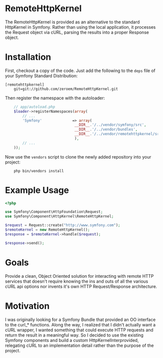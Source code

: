 # RemoteHttpKernel
The RemoteHttpKernel is provided as an alternative to the standard HttpKernel in Symfony.  Rather than using the
local application, it processes the Request object via cURL, parsing the results into a proper Response object.

# Installation
First, checkout a copy of the code. Just add the following to the ``deps`` 
file of your Symfony Standard Distribution:

    [remotehttpkernel]
        git=git://github.com/zeroem/RemoteHttpKernel.git

Then register the namespace with the autoloader:

```php
    // app/autoload.php
    $loader->registerNamespaces(array(
        // ...
        'Symfony'              => array(
                                __DIR__.'/../vendor/symfony/src', 
                                __DIR__.'/../vendor/bundles',
                                __DIR__.'/../vendor/remotehttpkernel/src',
                                ),
        // ...
    ));
```

Now use the ``vendors`` script to clone the newly added repository into your project:

```shell
    php bin/vendors install
```

# Example Usage

```php
<?php

use Symfony\Component\HttpFoundation\Request;
use Symfony\Component\HttpKernel\RemoteHttpKernel;

$request = Request::create("http://www.symfony.com");
$remoteKernel = new RemoteHttpKernel();
$response = $remoteKernel->handle($request);

$response->send();

```

# Goals
Provide a clean, Object Oriented solution for interacting with remote HTTP services that doesn't require
knowing the ins and outs of all the various cURL api options nor invents it's own HTTP Request/Response
architecture.

# Motivation
I was originally looking for a Symfony Bundle that provided an OO interface to the curl_* functions.  Along the 
way, I realized that I didn't actually want a cURL wrapper, I wanted something that could execute HTTP requests 
and return the result in a meaningful way.  So I decided to use the existing Symfony components and build a 
custom HttpKernelInterprovided, relegating cURL to an implementation detail rather than the purpose of the 
project.
